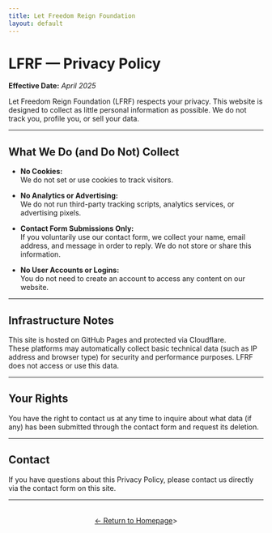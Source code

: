```yaml
---
title: Let Freedom Reign Foundation
layout: default
---
```

<!-- TOP -->
<div id="top"></div>

# LFRF — Privacy Policy

**Effective Date:** *April 2025*

Let Freedom Reign Foundation (LFRF) respects your privacy. This website is designed to collect as little personal information as possible. We do not track you, profile you, or sell your data.

---

## What We Do (and Do Not) Collect

- **No Cookies:**  
  We do not set or use cookies to track visitors.

- **No Analytics or Advertising:**  
  We do not run third-party tracking scripts, analytics services, or advertising pixels.

- **Contact Form Submissions Only:**  
  If you voluntarily use our contact form, we collect your name, email address, and message in order to reply. We do not store or share this information.

- **No User Accounts or Logins:**  
  You do not need to create an account to access any content on our website.

---

## Infrastructure Notes

This site is hosted on GitHub Pages and protected via Cloudflare.  
These platforms may automatically collect basic technical data (such as IP address and browser type) for security and performance purposes. LFRF does not access or use this data.

---

## Your Rights

You have the right to contact us at any time to inquire about what data (if any) has been submitted through the contact form and request its deletion.

---

## Contact

If you have questions about this Privacy Policy, please contact us directly via the contact form on this site.

---

<p style="text-align: center; margin-top: 2rem;">
  <a href="/index/">← Return to Homepage</a>>
</p>



